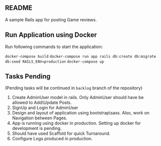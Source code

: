 ## README

A sample Rails app for posting Game reviews.

## Run Application using Docker

Run following commands to start the application:

`docker-compose build`
`docker-compose run app rails db:create db:migrate db:seed RAILS_ENV=production`
`docker-compose up`

## Tasks Pending
(Pending tasks will be continued in `backlog` branch of the repository)

1. Create AdminUser model in rails. Only AdminUser should have be allowed to Add\Update Posts.
2. SignUp and Login for AdminUser
3. Design and layout of application using bootstrap\sass. Also, work on Navigation between Pages.
4. App is running using docker in production. Setting up docker for development is pending.
5. Should have used Scaffold for quick Turnaround.
6. Configure Logs produced in production. 



